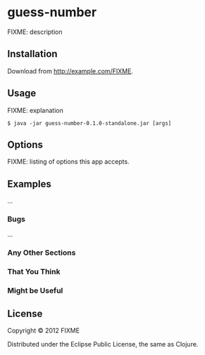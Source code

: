 # guess-number

FIXME: description

## Installation

Download from http://example.com/FIXME.

## Usage

FIXME: explanation

    $ java -jar guess-number-0.1.0-standalone.jar [args]

## Options

FIXME: listing of options this app accepts.

## Examples

...

### Bugs

...

### Any Other Sections
### That You Think
### Might be Useful

## License

Copyright © 2012 FIXME

Distributed under the Eclipse Public License, the same as Clojure.
